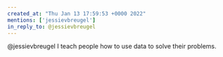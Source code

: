 ```yaml
---
created_at: "Thu Jan 13 17:59:53 +0000 2022"
mentions: ['jessievbreugel']
in_reply_to: @jessievbreugel
---
```


@jessievbreugel I teach people how to use data to solve their problems.